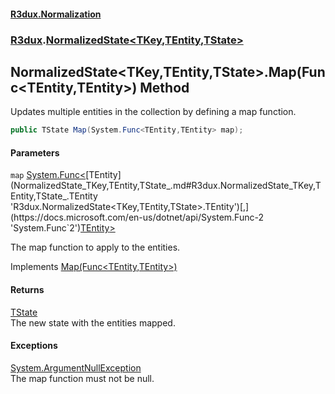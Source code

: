 #### [R3dux.Normalization](R3dux.Normalization.md 'R3dux.Normalization')
### [R3dux](R3dux.Normalization.md#R3dux 'R3dux').[NormalizedState&lt;TKey,TEntity,TState&gt;](NormalizedState_TKey,TEntity,TState_.md 'R3dux.NormalizedState<TKey,TEntity,TState>')

## NormalizedState<TKey,TEntity,TState>.Map(Func<TEntity,TEntity>) Method

Updates multiple entities in the collection by defining a map function.

```csharp
public TState Map(System.Func<TEntity,TEntity> map);
```
#### Parameters

<a name='R3dux.NormalizedState_TKey,TEntity,TState_.Map(System.Func_TEntity,TEntity_).map'></a>

`map` [System.Func&lt;](https://docs.microsoft.com/en-us/dotnet/api/System.Func-2 'System.Func`2')[TEntity](NormalizedState_TKey,TEntity,TState_.md#R3dux.NormalizedState_TKey,TEntity,TState_.TEntity 'R3dux.NormalizedState<TKey,TEntity,TState>.TEntity')[,](https://docs.microsoft.com/en-us/dotnet/api/System.Func-2 'System.Func`2')[TEntity](NormalizedState_TKey,TEntity,TState_.md#R3dux.NormalizedState_TKey,TEntity,TState_.TEntity 'R3dux.NormalizedState<TKey,TEntity,TState>.TEntity')[&gt;](https://docs.microsoft.com/en-us/dotnet/api/System.Func-2 'System.Func`2')

The map function to apply to the entities.

Implements [Map(Func&lt;TEntity,TEntity&gt;)](INormalizedStateCollectionMethods_TKey,TEntity,TState_.Map(Func_TEntity,TEntity_).md 'R3dux.INormalizedStateCollectionMethods<TKey,TEntity,TState>.Map(System.Func<TEntity,TEntity>)')

#### Returns
[TState](NormalizedState_TKey,TEntity,TState_.md#R3dux.NormalizedState_TKey,TEntity,TState_.TState 'R3dux.NormalizedState<TKey,TEntity,TState>.TState')  
The new state with the entities mapped.

#### Exceptions

[System.ArgumentNullException](https://docs.microsoft.com/en-us/dotnet/api/System.ArgumentNullException 'System.ArgumentNullException')  
The map function must not be null.